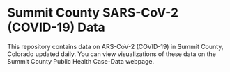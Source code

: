 # Summit County SARS-CoV-2 (COVID-19) Data
This repository contains data on ARS-CoV-2 (COVID-19) in Summit County, Colorado updated daily. You can view visualizations of these data on the Summit County Public Health Case-Data webpage.
